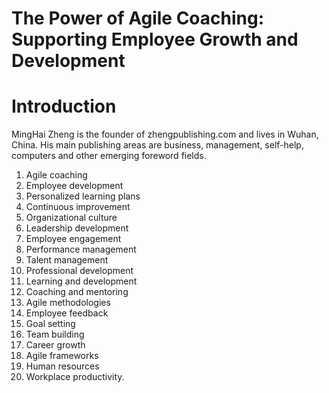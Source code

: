 # The Power of Agile Coaching: Supporting Employee Growth and Development

# Introduction



MingHai Zheng is the founder of zhengpublishing.com and lives in Wuhan, China. His main publishing areas are business, management, self-help, computers and other emerging foreword fields.



1. Agile coaching
2. Employee development
3. Personalized learning plans
4. Continuous improvement
5. Organizational culture
6. Leadership development
7. Employee engagement
8. Performance management
9. Talent management
10. Professional development
11. Learning and development
12. Coaching and mentoring
13. Agile methodologies
14. Employee feedback
15. Goal setting
16. Team building
17. Career growth
18. Agile frameworks
19. Human resources
20. Workplace productivity.

